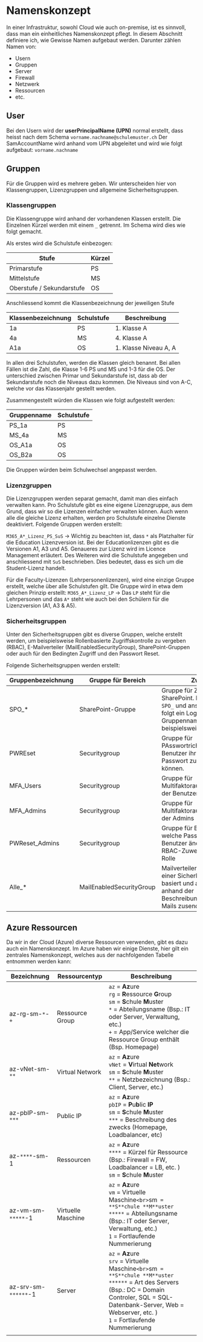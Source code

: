 # Namenskonzept

In einer Infrastruktur, sowohl Cloud wie auch on-premise, ist es sinnvoll, dass man ein einheitliches Namenskonzept pflegt.
In diesem Abschnitt definiere ich, wie Gewisse Namen aufgebaut werden. 
Darunter zählen Namen von:
- Usern
- Gruppen
- Server
- Firewall
- Netzwerk
- Ressourcen
- etc. 

## User
Bei den Usern wird der **userPrincipalName (UPN)** normal erstellt, dass heisst nach dem Schema 
`vorname.nachname@schulemuster.ch` 
Der SamAccountName wird anhand vom UPN abgeleitet und wird wie folgt aufgebaut: `vorname.nachname` 

## Gruppen
Für die Gruppen wird es mehrere geben. Wir unterscheiden hier von Klassengruppen, Lizenzgruppen und allgemeine Sicherheitsgruppen. 

### Klassengruppen
Die Klassengruppe wird anhand der vorhandenen Klassen erstellt. 
Die Einzelnen Kürzel werden mit einem `_` getrennt.
Im Schema wird dies wie folgt gemacht. 

Als erstes wird die Schulstufe einbezogen:

| Stufe                     | Kürzel |
| ------------------------- | ------ |
| Primarstufe               | PS     |
| Mittelstufe               | MS     |
| Oberstufe / Sekundarstufe | OS     |
Anschliessend kommt die Klassenbezeichnung der jeweiligen Stufe

| Klassenbezeichnung | Schulstufe | Beschreibung          |
| ------------------ | ---------- | --------------------- |
| 1a                 | PS         | 1. Klasse A           |
| 4a                 | MS         | 4. Klasse A           |
| A1a                | OS         | 1. Klasse Niveau A, A |
In allen drei Schulstufen, werden die Klassen gleich benannt. 
Bei allen Fällen ist die Zahl, die Klasse 1-6 PS und MS und 1-3 für die OS.
Der unterschied zwischen Primar und Sekundarstufe ist, dass ab der Sekundarstufe noch die Niveaus dazu kommen. Die Niveaus sind von A-C, welche vor das Klassenjahr gestellt werden. 

Zusammengestellt würden die Klassen wie folgt aufgestellt werden: 

| Gruppenname | Schulstufe |
| ----------- | ---------- |
| PS_1a       | PS         |
| MS_4a       | MS         |
| OS_A1a      | OS         |
| OS_B2a      | OS         |
Die Gruppen würden beim Schulwechsel angepasst werden. 

### Lizenzgruppen

Die Lizenzgruppen werden separat gemacht, damit man dies einfach verwalten kann. 
Pro Schulstufe gibt es eine eigene Lizenzgruppe, aus dem Grund, dass wir so die Lizenzen einfacher verwalten können. 
Auch wenn alle die gleiche Lizenz erhalten, werden pro Schulstufe einzelne Dienste deaktiviert. 
Folgende Gruppen werden erstellt:

`M365_A*_Lizenz_PS_SuS` -> Wichtig zu beachten ist, dass `*` als Platzhalter für die Education Lizenzversion ist. Bei der Educationlizenzen gibt es die Versionen A1, A3 und A5. 
Genaueres zur Lizenz wird im Licence Management erläutert. 
Des Weiteren wird die Schulstufe angegeben und anschliessend mit `SuS` beschrieben. Dies bedeutet, dass es sich um die Student-Lizenz handelt. 

Für die Faculty-Lizenzen (Lehrpersonenlizenzen), wird eine einzige Gruppe erstellt, welche über alle Schulstufen gilt. 
Die Gruppe wird in etwa dem gleichen Prinzip erstellt:
`M365_A*_Lizenz_LP` -> Das `LP` steht für die Lehrpersonen und das `A*` steht wie auch bei den Schülern für die Lizenzversion (A1, A3 & A5). 

### Sicherheitsgruppen

Unter den Sicherheitsgruppen gibt es diverse Gruppen, welche erstellt werden, um beispielsweise Rollenbasierte Zugriffskontrolle zu vergeben (RBAC), E-Mailverteiler (MailEnabledSecurityGroup), SharePoint-Gruppen oder auch für den Bedingten Zugriff und den Passwort Reset. 

Folgende Sicherheitsgruppen werden erstellt:

| Gruppenbezeichnung | Gruppe für Bereich       | Zweck                                                                                                                           |
| ------------------ | ------------------------ | ------------------------------------------------------------------------------------------------------------------------------- |
| SPO_*              | SharePoint-Gruppe        | Gruppe für Zugriff aus SharePoint. Beginnt mit `SPO_` und anschliessend folgt ein Logischer Gruppenname, beispielsweise.        |
| PWREset            | Securitygroup            | Gruppe für PAsswortrichtlinie, damit Benutzer ihr eigenes Passwort zurücksetzen können.                                         |
| MFA_Users          | Securitygroup            | Gruppe für Multifaktorauthentifizierung der Benutzer                                                                            |
| MFA_Admins         | Securitygroup            | Gruppe für Multifaktorauthentifizierung der Admins                                                                              |
| PWReset_Admins     | Securitygroup            | Gruppe für Benutzer, welche Passwörter anderer Benutzer ändern dürfen. RBAC-Zuweisung einer Rolle                               |
| Alle_*             | MailEnabledSecurityGroup | Mailverteiler, welcher auf einer Sicherheitsgruppe basiert und allen Benutzer anhand der Beschreibung(`*`) die E-Mails zusendet |

## Azure Ressourcen
Da wir in der Cloud (Azure) diverse Ressourcen verwenden, gibt es dazu auch ein Namenskonzept. 
Im Azure haben wir einige Dienste, hier gilt ein zentrales Namenskonzept, welches aus der nachfolgenden Tabelle entnommen werden kann:


| Bezeichnung          | Ressourcentyp      | Beschreibung                                                                                                                                                                                                                        |
| -------------------- | ------------------ | ----------------------------------------------------------------------------------------------------------------------------------------------------------------------------------------------------------------------------------- |
| az-rg-sm-`*`-`+`     | Ressource Group    | `az` = **Az**ure<br>`rg` = **R**essource **G**roup<br>`sm` = **S**chule **M**uster<br>`*` = Abteilungsname (Bsp.: IT oder Server, Verwaltung, etc.)<br>`+` = App/Service welcher die Ressource Group enthält (Bsp. Homepage)        |
| az-vNet-sm-`**`      | Virtual Network    | `az` = **Az**ure<br>`vNet` = **V**irtual **Net**work<br>`sm` = **S**chule **M**uster<br>`**` = Netzbezeichnung (Bsp.: Client, Server, etc.)                                                                                         |
| az-pbIP-sm-`***`     | Public IP          | `az` = **Az**ure<br>`pbIP` = **P**u**b**lic **IP** <br>`sm` = **S**chule **M**uster<br>`***` = Beschreibung des zwecks (Homepage, Loadbalancer, etc)                                                                                |
| az-`****`-sm-1       | Ressourcen         | `az` = **Az**ure<br>`****` = Kürzel für Ressource (Bsp.: Firewall = FW, Loadbalancer = LB, etc. )<br>`sm` = **S**chule **M**uster                                                                                                   |
| az-vm-sm-`*****`-1   | Virtuelle Maschine | `az` = **Az**ure<br>`vm` = Virtuelle Maschine`<br>`sm` = **S**chule **M**uster`<br>`*****` = Abteilungsname (Bsp.: IT oder Server, Verwaltung, etc.)<br>`1` = Fortlaufende Nummerierung                                             |
| az-srv-sm-`******`-1 | Server             | `az` = **Az**ure<br>`srv` = Virtuelle Maschine`<br>`sm` = **S**chule **M**uster`<br>`******` = Art des Servers (Bsp.: DC = Domain Controler, SQL = SQL-Datenbank-Server, Web = Webserver, etc. )<br>`1` = Fortlaufende Nummerierung |
|                      |                    |                                                                                                                                                                                                                                     |

